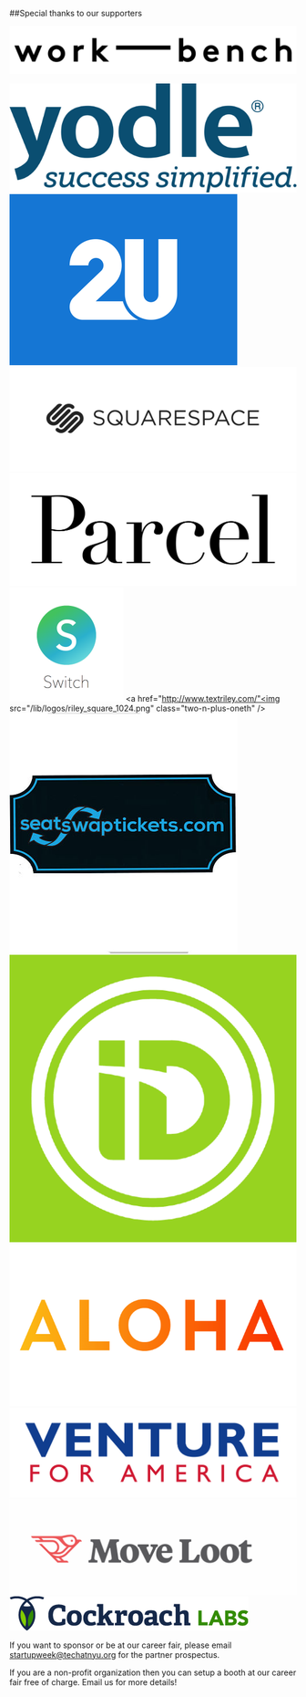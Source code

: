 ##Special thanks to our supporters

<a href="http://www.work-bench.com/"><img src="/lib/logos/work-bench.png" class="two-n-plus-oneth" /></a>

<a href="http://www.yodle.com/"><img src="/lib/logos/yodle.png" class="two-n-plus-oneth" /></a>
<a href="http://www.2u.com/"><img src="/lib/logos/2U.png" class="two-n-plus-oneth" /></a>
<a href="http://www.squarespace.com/"><img src="/lib/logos/squarespace.png" class="two-n-plus-oneth" /></a>
<a href="https://parcelapp.net/"><img src="/lib/logos/parcel.jpg" class="two-n-plus-oneth"/></a>
<a href="http://www.switchapp.com"><img src="/lib/logos/switch.png" class="two-n-plus-oneth" /></a>
<a href="http://www.textriley.com/"<img src="/lib/logos/riley_square_1024.png" class="two-n-plus-oneth" /></a>
<a href="http://seatswaptickets.com/"><img src="/lib/logos/seatswap.jpg" class="two-n-plus-oneth" /></a>
<a href="https://www.idtech.com/"><img src="/lib/logos/idtech.png" class="two-n-plus-oneth" /></a>
<a href="https://aloha.com/home"><img src="/lib/logos/aloha-logo.gif" class="two-n-plus-oneth" /></a>
<a href="http://ventureforamerica.org/"><img src="/lib/logos/vfa_logo_color.jpg" class="two-n-plus-oneth" /></a>
<a href="https://www.moveloot.com/"><img src="/lib/logos/moveloot.png" class="two-n-plus-oneth" /></a>
<a href="http://www.cockroachlabs.com/"><img src="/lib/logos/cockroachlabs.png" class="two-n-plus-oneth" /></a>

If you want to sponsor or be at our career fair, please email [startupweek@techatnyu.org](mailto:startupweek@@techatnyu.org) for the partner prospectus.

If you are a non-profit organization then you can setup a booth at our career fair free of charge. Email us for more details!

<br>

